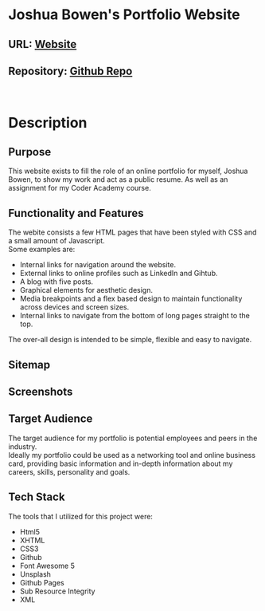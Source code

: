 # Joshua Bowen's Portfolio Website

## URL: [Website](https://jbreazy11.github.io)

## Repository: [Github Repo](https://github.com/jbreazy11/jbreazy11.github.io)
<br>

# Description

## Purpose
This website exists to fill the role of an online portfolio for myself, Joshua Bowen, to show my work and act as a public resume. As well as an assignment for my Coder Academy course. 
## Functionality and Features
The webite consists a few HTML pages that have been styled with CSS and a small amount of Javascript. <br> Some examples are: 
<ul>
<li>Internal links for navigation around the website.</li>
<li>External links to online profiles such as LinkedIn and Gihtub.</li>
<li>A blog with five posts.</li>
<li>Graphical elements for aesthetic design.</li>
<li>Media breakpoints and a flex based design to maintain functionality across devices and screen sizes. </li>
<li>Internal links to navigate from the bottom of long pages straight to the top.</li>
</ul>
The over-all design is intended to be simple, flexible and easy to navigate.

## Sitemap


## Screenshots


## Target Audience 
The target audience for my portfolio is potential employees and peers in the industry. <br> Ideally my portfolio could be used as a networking tool and online business card, providing basic information and in-depth information about my careers, skills, personality and goals. 

## Tech Stack
The tools that I utilized for this project were: 
<ul>
<li>Html5</li>
<li>XHTML</li>
<li>CSS3</li>
<li>Github</li>
<li>Font Awesome 5</li>
<li>Unsplash</li>
<li>Github Pages</li>
<li>Sub Resource Integrity</li>
<li>XML</li>
</ul>


